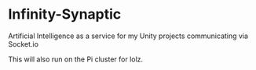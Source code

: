 # Infinity-Synaptic
Artificial Intelligence as a service for my Unity projects communicating via Socket.io

This will also run on the Pi cluster for lolz.
